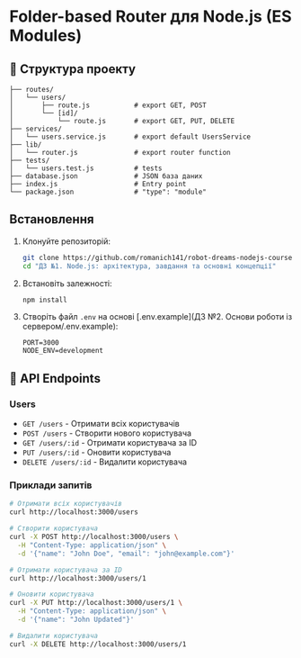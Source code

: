 # Folder-based Router для Node.js (ES Modules)

## 📁 Структура проекту

```
├── routes/
│   └── users/
│       ├── route.js           # export GET, POST
│       └── [id]/
│           └── route.js       # export GET, PUT, DELETE
├── services/
│   └── users.service.js       # export default UsersService
├── lib/
│   └── router.js              # export router function
├── tests/
│   └── users.test.js          # tests
├── database.json              # JSON база даних
├── index.js                   # Entry point
└── package.json               # "type": "module"
```

## Встановлення

1. Клонуйте репозиторій:
   ```sh
   git clone https://github.com/romanich141/robot-dreams-nodejs-course
   cd "ДЗ №1. Node.js: архітектура, завдання та основні концепції"
   ```
2. Встановіть залежності:
   ```sh
   npm install
   ```

3. Створіть файл `.env` на основі [.env.example](ДЗ №2. Основи роботи із сервером/.env.example):
   ```
   PORT=3000
   NODE_ENV=development
   ```

## 📡 API Endpoints

### Users
- `GET /users` - Отримати всіх користувачів
- `POST /users` - Створити нового користувача
- `GET /users/:id` - Отримати користувача за ID
- `PUT /users/:id` - Оновити користувача
- `DELETE /users/:id` - Видалити користувача

### Приклади запитів

```bash
# Отримати всіх користувачів
curl http://localhost:3000/users

# Створити користувача
curl -X POST http://localhost:3000/users \
  -H "Content-Type: application/json" \
  -d '{"name": "John Doe", "email": "john@example.com"}'

# Отримати користувача за ID
curl http://localhost:3000/users/1

# Оновити користувача
curl -X PUT http://localhost:3000/users/1 \
  -H "Content-Type: application/json" \
  -d '{"name": "John Updated"}'

# Видалити користувача
curl -X DELETE http://localhost:3000/users/1
```
